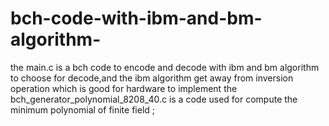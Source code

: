 # bch-code-with-ibm-and-bm-algorithm-
the main.c is  a bch code to encode and decode with ibm and bm algorithm to choose for decode,and the ibm algorithm get away from inversion operation which  is good for hardware to implement 
the bch_generator_polynomial_8208_40.c is a code used for compute the minimum polynomial of finite field ;
